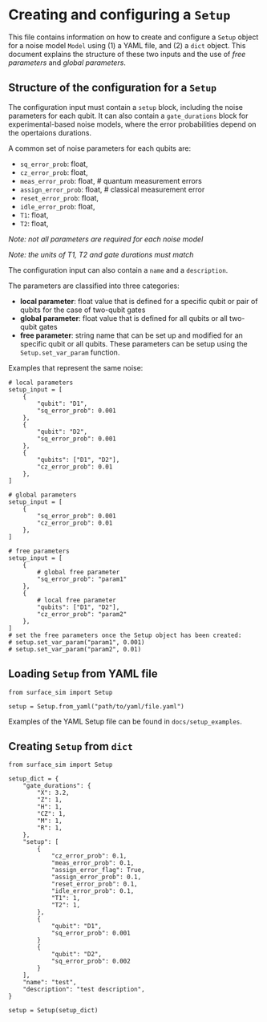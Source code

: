 # Creating and configuring a `Setup`

This file contains information on how to create and configure a `Setup` object for a noise model `Model` using (1) a YAML file, and (2) a `dict` object. 
This document explains the structure of these two inputs and the use of *free parameters* and *global parameters*. 


## Structure of the configuration for a `Setup`

The configuration input must contain a `setup` block, including the noise parameters for each qubit.
It can also contain a `gate_durations` block for experimental-based noise models, where the error probabilities depend on the opertaions durations. 

A common set of noise parameters for each qubits are:
- `sq_error_prob`: float,
- `cz_error_prob`: float,
- `meas_error_prob`: float, # quantum measurement errors
- `assign_error_prob`: float, # classical measurement error
- `reset_error_prob`: float,
- `idle_error_prob`: float,
- `T1`: float,
- `T2`: float,

*Note: not all parameters are required for each noise model*

*Note: the units of T1, T2 and gate durations must match*

The configuration input can also contain a `name` and a `description`. 

The parameters are classified into three categories:

- **local parameter**: float value that is defined for a specific qubit or pair of qubits for the case of two-qubit gates
- **global parameter**: float value that is defined for all qubits or all two-qubit gates
- **free parameter**: string name that can be set up and modified for an specific qubit or all qubits. 
These parameters can be setup using the `Setup.set_var_param` function. 

Examples that represent the same noise:
```
# local parameters
setup_input = [
    {
        "qubit": "D1", 
        "sq_error_prob": 0.001 
    },
    {
        "qubit": "D2", 
        "sq_error_prob": 0.001 
    },
    {
        "qubits": ["D1", "D2"], 
        "cz_error_prob": 0.01
    },
]
```

```
# global parameters
setup_input = [
    {
        "sq_error_prob": 0.001 
        "cz_error_prob": 0.01 
    },
]
```

```
# free parameters
setup_input = [
    {
        # global free parameter
        "sq_error_prob": "param1"
    },
    {
        # local free parameter
        "qubits": ["D1", "D2"], 
        "cz_error_prob": "param2" 
    },
]
# set the free parameters once the Setup object has been created:
# setup.set_var_param("param1", 0.001)
# setup.set_var_param("param2", 0.01)
```


## Loading `Setup` from YAML file

```
from surface_sim import Setup

setup = Setup.from_yaml("path/to/yaml/file.yaml")
```

Examples of the YAML Setup file can be found in `docs/setup_examples`.


## Creating `Setup` from `dict`

```
from surface_sim import Setup

setup_dict = {
    "gate_durations": {
        "X": 3.2,
        "Z": 1,
        "H": 1,
        "CZ": 1,
        "M": 1,
        "R": 1,
    },
    "setup": [
        {
            "cz_error_prob": 0.1,
            "meas_error_prob": 0.1,
            "assign_error_flag": True,
            "assign_error_prob": 0.1,
            "reset_error_prob": 0.1,
            "idle_error_prob": 0.1,
            "T1": 1,
            "T2": 1,
        },
        {
            "qubit": "D1", 
            "sq_error_prob": 0.001 
        }
        {
            "qubit": "D2", 
            "sq_error_prob": 0.002 
        }
    ],
    "name": "test",
    "description": "test description",
}

setup = Setup(setup_dict)
```
